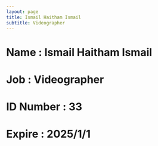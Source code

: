 ```yaml
---
layout: page
title: Ismail Haitham Ismail
subtitle: Videographer
---
```

# Name : Ismail Haitham Ismail
# Job : Videographer
# ID Number : 33
# Expire : 2025/1/1
